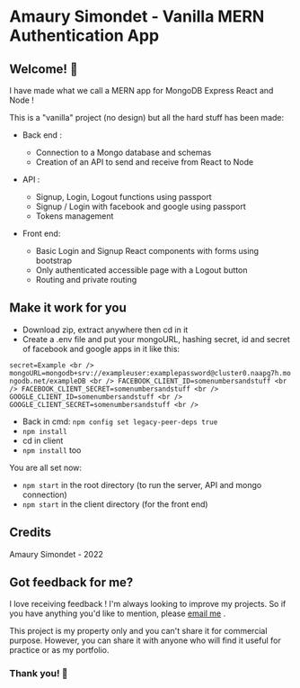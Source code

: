 # Amaury Simondet - Vanilla MERN Authentication App

## Welcome! 👋

I have made what we call a MERN app for MongoDB Express React and Node ! 

This is a "vanilla" project (no design) but all the hard stuff has been made:
- Back end : 
  - Connection to a Mongo database and schemas
  - Creation of an API to send and receive from React to Node
 
- API :
  - Signup, Login, Logout functions using passport
  - Signup / Login with facebook and google using passport
  - Tokens management  

- Front end:
  - Basic Login and Signup React components with forms using bootstrap
  - Only authenticated accessible page with a Logout button
  - Routing and private routing

## Make it work for you
- Download zip, extract anywhere then cd in it
- Create a .env file and put your mongoURL, hashing secret, id and secret of facebook and google apps in it like this:

`
secret=Example <br />
mongoURL=mongodb+srv://exampleuser:examplepassword@cluster0.naapg7h.mongodb.net/exampleDB <br />
FACEBOOK_CLIENT_ID=somenumbersandstuff <br />
FACEBOOK_CLIENT_SECRET=somenumbersandstuff <br />
GOOGLE_CLIENT_ID=somenumbersandstuff <br />
GOOGLE_CLIENT_SECRET=somenumbersandstuff <br />
`

- Back in cmd: `npm config set legacy-peer-deps true`
- `npm install`
- cd in client
- `npm install` too

You are all set now:
- `npm start` in the root directory (to run the server, API and mongo connection)
- `npm start` in the client directory (for the front end)

## Credits
Amaury Simondet - 2022

## Got feedback for me?

I love receiving feedback ! I'm always looking to improve my projects. So if you have anything you'd like to mention, please [email me](mailto:amaury.simondet@hotmail.com "email") .

This project is my property only and you can't share it for commercial purpose. However, you can share it with anyone who will find it useful for practice or as my portfolio.

### Thank you! 🚀

